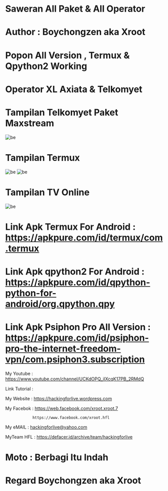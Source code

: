 # Saweran All Paket & All Operator

# Author : Boychongzen aka Xroot

# Popon All Version , Termux & Qpython2 Working

# Operator XL Axiata & Telkomyet

# Tampilan Telkomyet Paket Maxstream
![be](https://raw.githubusercontent.com/boychongzen18/Scripts2-Android/master/tsel.jpg)
# Tampilan Termux 
![be](https://raw.githubusercontent.com/boychongzen18/Scripts2-Android/master/tremos.jpg)
![be](https://raw.githubusercontent.com/boychongzen18/Scripts2-Android/master/tremos1.jpg)
# Tampilan TV Online
![be](https://raw.githubusercontent.com/boychongzen18/Scripts2-Android/master/tv.jpg)

# Link Apk Termux For Android : https://apkpure.com/id/termux/com.termux

# Link Apk qpython2 For Android : https://apkpure.com/id/qpython-python-for-android/org.qpython.qpy

# Link Apk Psiphon Pro All Version : https://apkpure.com/id/psiphon-pro-the-internet-freedom-vpn/com.psiphon3.subscription

My Youtube    : https://www.youtube.com/channel/UCKdOPQ_iIXcqK17PB_2RMdQ

Link Tutorial : 


My Website    : https://hackingforlive.wordpress.com

My Facebok    : https://web.facebook.com/xroot.xroot.7

                https://www.facebook.com/xroot.hfl

My eMAIL      : hackingforlive@yahoo.com

MyTeam HFL    : https://defacer.id/archive/team/hackingforlive

# Moto : Berbagi Itu Indah

# Regard Boychongzen aka Xroot
